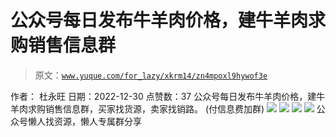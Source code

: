 # 公众号每日发布牛羊肉价格，建牛羊肉求购销售信息群

> 原文：[`www.yuque.com/for_lazy/xkrm14/zn4mpoxl9hywof3e`](https://www.yuque.com/for_lazy/xkrm14/zn4mpoxl9hywof3e)

<ne-p id="u56ef45f6" data-lake-id="u56ef45f6"><ne-text id="u064928d4">作者： 杜永旺</ne-text></ne-p> <ne-p id="uac6a64c4" data-lake-id="uac6a64c4"><ne-text id="u9c25e169">日期：2022-12-30</ne-text></ne-p> <ne-p id="ue58d84f8" data-lake-id="ue58d84f8"><ne-text id="u48cd846e">点赞数：</ne-text><ne-text id="u3bea7db3" ne-bold="true">37</ne-text></ne-p> <ne-hole id="u73e6b6e8" data-lake-id="u73e6b6e8"><ne-card data-card-name="hr" data-card-type="block" id="ttiBr" data-event-boundary="card"><ne-p id="u815785f4" data-lake-id="u815785f4"><ne-text id="uca1ff94d">公众号每日发布牛羊肉价格，建牛羊肉求购销售信息群，买家找货源，卖家找销路。</ne-text> <ne-text id="ued2e1603">(付信息费加群)</ne-text></ne-p> <ne-p id="uf3649fcc" data-lake-id="uf3649fcc"><ne-card data-card-name="image" data-card-type="inline" id="mVafu" data-event-boundary="card">![](img/cd298d09fa29bf395beb43406498b1cf.png)</ne-card></ne-p> <ne-p id="u9dd4a1e2" data-lake-id="u9dd4a1e2"><ne-card data-card-name="image" data-card-type="inline" id="orxwb" data-event-boundary="card">![](img/26e36248f41a9e6d393a83f552daa05e.png)</ne-card></ne-p> <ne-p id="u19947ac4" data-lake-id="u19947ac4"><ne-card data-card-name="image" data-card-type="inline" id="cZyfV" data-event-boundary="card">![](img/e2d7a52c009e9121fccb7bdbb594b3e0.png)</ne-card></ne-p> <ne-p id="u17b51e72" data-lake-id="u17b51e72"><ne-card data-card-name="image" data-card-type="inline" id="gYfrz" data-event-boundary="card">![](img/dee4c63b9cf15fc80d7688ccb74532e0.png)</ne-card></ne-p> <ne-hole id="u20b6b7db" data-lake-id="u20b6b7db"><ne-card data-card-name="hr" data-card-type="block" id="OyStG" data-event-boundary="card"><ne-p id="ucc90089a" data-lake-id="ucc90089a"><ne-text id="ub5fad12e">公众号懒人找资源，懒人专属群分享</ne-text></ne-p></ne-card></ne-hole></ne-card></ne-hole>